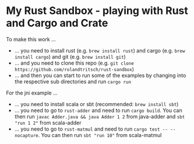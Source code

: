 # My Rust Sandbox - playing with Rust and Cargo and Crate

To make this work ...

* ... you need to install rust (e.g. `brew install rust`) and cargo (e.g. `brew install cargo`) and git (e.g. `brew install git`)
* ... and you need to clone this repo (e.g. `git clone https://github.com/rolandtritsch/rust-sandbox`)
* ... and then you can start to run some of the examples by changing into the respective sub directories and run `cargo run`

For the jni example ...

* ... you need to install scala or sbt (recommended: `brew install sbt`)
* ... you need to go to `rust-adder` and need to run `cargo build`. You can then run `javac Adder.java && java Adder 1 2` from java-adder and `sbt "run 1 2"` from scala-adder
* ... you need to go to `rust-matmul` and need to run `cargo test -- --nocapture`. You can then run `sbt "run 10"` from scala-matmul
